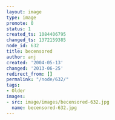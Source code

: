 ```yaml
---
layout: image
type: image
promote: 0
status: 1
created_ts: 1084406795
changed_ts: 1372159385
node_id: 632
title: becensored
author: anj
created: '2004-05-13'
changed: '2013-06-25'
redirect_from: []
permalink: "/node/632/"
tags:
- Older
images:
- src: image/images/becensored-632.jpg
  name: becensored-632.jpg
---
```


